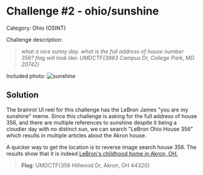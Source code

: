 # Challenge #2 - ohio/sunshine

Category: Ohio (OSINT)

Challenge description:

> *what a nice sunny day. what is the full address of house number 356? flag will look like: UMDCTF{3983 Campus Dr, College Park, MD 20742}*

Included photo: ![sunshine](sunshine.jpg)

## Solution

The brainrot UI reel for this challenge has the LeBron James "you are my sunshine" meme. Since this challenge is asking for the full address of house 356, and there are multiple references to sunshine despite it being a cloudier day with no distinct sun, we can search "LeBron Ohio House 356" which results in multiple articles about the Akron house.

A quicker way to get the location is to reverse image search house 356. The results show that it is indeed [LeBron's childhood home in Akron, OH.](https://maps.app.goo.gl/F39LzHUN7napJn1i9)

>**Flag**: UMDCTF{356 Hillwood Dr, Akron, OH 44320}